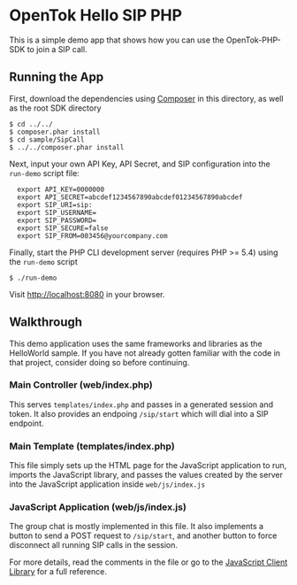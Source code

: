 # OpenTok Hello SIP PHP

This is a simple demo app that shows how you can use the OpenTok-PHP-SDK to join a SIP call.

## Running the App

First, download the dependencies using [Composer](http://getcomposer.org) in this directory, as well
as the root SDK directory

```
$ cd ../../
$ composer.phar install
$ cd sample/SipCall
$ ../../composer.phar install
```

Next, input your own API Key, API Secret, and SIP configuration into the `run-demo` script file:

```
  export API_KEY=0000000
  export API_SECRET=abcdef1234567890abcdef01234567890abcdef
  export SIP_URI=sip:
  export SIP_USERNAME=
  export SIP_PASSWORD=
  export SIP_SECURE=false
  export SIP_FROM=003456@yourcompany.com
```

Finally, start the PHP CLI development server (requires PHP >= 5.4) using the `run-demo` script

```
$ ./run-demo
```

Visit <http://localhost:8080> in your browser.

## Walkthrough

This demo application uses the same frameworks and libraries as the HelloWorld sample. If you have
not already gotten familiar with the code in that project, consider doing so before continuing.

### Main Controller (web/index.php)

This serves `templates/index.php` and passes in a generated session and token. It also provides an
endpoing `/sip/start` which will dial into a SIP endpoint.

### Main Template (templates/index.php)

This file simply sets up the HTML page for the JavaScript application to run, imports the
JavaScript library, and passes the values created by the server into the JavaScript application
inside `web/js/index.js`

### JavaScript Application (web/js/index.js)

The group chat is mostly implemented in this file. It also implements a button to send a POST
request to `/sip/start`, and another button to force disconnect all running SIP calls in the session.

For more details, read the comments in the file or go to the
[JavaScript Client Library](http://tokbox.com/opentok/libraries/client/js/) for a full reference.
